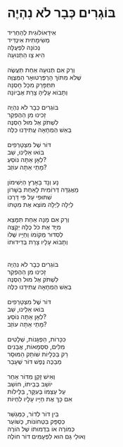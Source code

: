 # בּוֹגְרִים כְּבָר לֹא נִהְיֶה

אִידֵאוֹלוֹגִית לְהַחְרִיד\
מְשִׂימָתִית אִינְדִּיד\
נְכוֹנָה לִפְעֻלָּה\
הִיא צַו הַתְּנוּעָה\
\
וְרַק אִם תְּנוּעָה אַחַת תַּעֲשֶׂה\
שֶׁלֹּא מִתּוֹךְ הָרֶפֶּרְטוּאָר הַמְּצֻוֶּה\
תִּתְפָּרֵק מִכָּל חָסְנָה\
וְתָבוֹא עָלֶיהָ צָרַת אֶבְיוֹנָה\
\
בּוֹגְרִים כְּבָר לֹא נִהְיֶה\
זָכִינוּ מִן הַהֶפְקֵר\
לִשְׁתֹּק אֶל מוּל הַסְּנֶה\
בְּאֵשׁ הַמְחָאָה עֲתִידֵנוּ כַּלֶּה \
\
דּוֹר שֶׁל מִצְטָרְפִים\
בּוֹאוּ אֵלֵינוּ, שֵׁב\
לְאָן אַתָּה נוֹסֵעַ?\
מָתַי אַתָּה עוֹזֵב?\
\
נָע וְנָד בָּאָרֶץ הַיְּשִׁימוֹן\
מֵאֲגֻדָּה דְּרוֹמִית לָאַחַת בְּשָׁרוֹן\
שִׁתּוּפִי עַל פִּי דַּרְכּוֹ\
לַיְלָה לַיְלָה מוֹצֵא אֶת מִטָּתוֹ\
\
וְרַק אִם מָנָה אַחַת תִּמָּצֵא\
מִיָּד אֶת כֹּל כֻּלָּהּ יַקְצֶה\
לְסִדּוּר מְקוֹמוֹ וְחַיָּיו שֶׁלּוֹ\
וְתָבוֹא עָלָיו צָרַת בְּדִידוּתוֹ\
\
\
בּוֹגְרִים כְּבָר לֹא נִהְיֶה\
זָכִינוּ מִן הַהֶפְקֵר\
לִשְׁתֹּק אֶל מוּל הַסְּנֶה\
בְּאֵשׁ הַמְחָאָה עֲתִידֵנוּ כַּלֶּה \
\
דּוֹר שֶׁל מִצְטָרְפִים\
בּוֹאוּ אֵלֵינוּ, שֵׁב\
לְאָן אַתָּה נוֹסֵעַ?\
מָתַי אַתָּה עוֹזֵב?\
\
כִּכָּרוֹת, הַפְגָּנוֹת, שְׁלָטִים\
מִלִּים, סִסְמָאוֹת, אֲבָנִים\
רַק בַּכְּלָיוֹת שׁוֹתֵק הַמּוּסָר\
מְבַכֶּה נֶפֶשׁ דּוֹר שֶׁעָבַר\
\
וְאִישׁ זָקֵן מִדּוֹר אַחֵר\
יוֹשֵׁב בְּבֵיתוֹ, חוֹשֵׁב\
עַל עַצְמוֹ בְּעִקָּר, בַּלֵּילוֹת\
אִם כָּךְ אֶת חַיָּיו עָלָיו לִחְיוֹת\
\
בֵּין דּוֹר לְדוֹר, כַּמְּגַשֵּׁר\
כְּסַפָּק בִּטְחוֹנוֹת, כְּשׁוֹעֵר\
כְּמוֹרֶה אוֹ בִּדְמוּתוֹ שֶׁל הוֹרֶה\
וְאוּלַי גַּם הוּא לִפְעָמִים דּוֹר חוֹלֶה